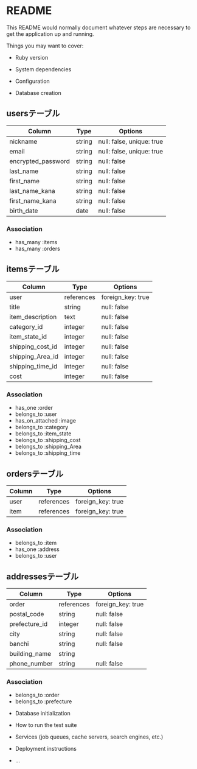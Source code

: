 # README

This README would normally document whatever steps are necessary to get the
application up and running.

Things you may want to cover:

* Ruby version

* System dependencies

* Configuration

* Database creation
## usersテーブル

| Column             | Type       | Options                        |
| ------------------ | ---------- | ------------------------------ |
| nickname           | string     | null: false, unique: true      |
| email              | string     | null: false, unique: true      |
| encrypted_password | string     | null: false                    |
| last_name          | string     | null: false                    |
| first_name         | string     | null: false                    |
| last_name_kana     | string     | null: false                    |
| first_name_kana    | string     | null: false                    |
| birth_date         | date       | null: false                    |

### Association
- has_many   :items
- has_many   :orders

## itemsテーブル

| Column          | Type       | Options                        |
| --------------- | ---------- | ------------------------------ |
| user            | references | foreign_key: true              |
| title           | string     | null: false                    |
| item_description| text       | null: false                    |
| category_id     | integer    | null: false                    |
| item_state_id   | integer    | null: false                    |
| shipping_cost_id| integer    | null: false                    |
| shipping_Area_id| integer    | null: false                    |
| shipping_time_id| integer    | null: false                    |
| cost            | integer    | null: false                    |

### Association
- has_one    :order
- belongs_to :user
- has_on_attached :image
- belongs_to :category
- belongs_to :item_state
- belongs_to :shipping_cost
- belongs_to :shipping_Area
- belongs_to :shipping_time

## ordersテーブル

| Column          | Type       | Options                        |
| --------------- | ---------- | ------------------------------ |
| user            | references | foreign_key: true              |
| item            | references | foreign_key: true              |

### Association
- belongs_to :item
- has_one    :address
- belongs_to :user

## addressesテーブル

| Column          | Type       | Options                        |
| --------------- | ---------- | ------------------------------ |
| order           | references | foreign_key: true              |
| postal_code     | string     | null: false                    |
| prefecture_id   | integer    | null: false                    |
| city            | string     | null: false                    |
| banchi          | string     | null: false                    |
| building_name   | string     |                                |
| phone_number    | string     | null: false                    |

### Association
- belongs_to    :order
- belongs_to    :prefecture


* Database initialization

* How to run the test suite

* Services (job queues, cache servers, search engines, etc.)

* Deployment instructions

* ...
